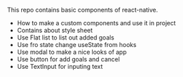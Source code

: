 This repo contains basic components of react-native. 


- How to make a custom components and use it in project 
- Contains about style sheet 
- Use Flat list to list out added goals  
- Use fro state change useState from hooks 
- Use modal to make a nice looks of app 
- Use button for add goals and cancel 
- Use TextInput for inputing text

